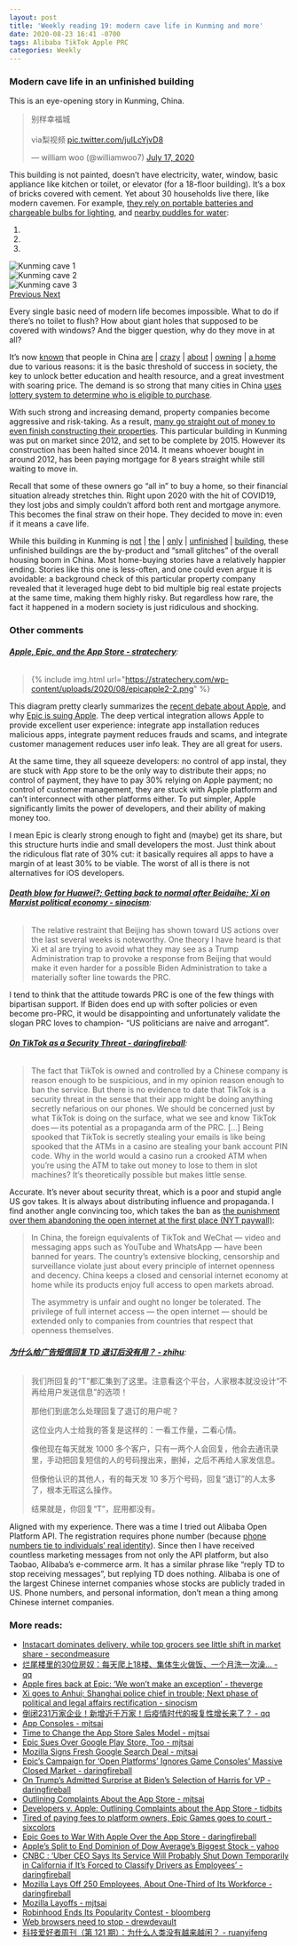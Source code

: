 ```yaml
---
layout: post
title: 'Weekly reading 19: modern cave life in Kunming and more'
date: 2020-08-23 16:41 -0700
tags: Alibaba TikTok Apple PRC
categories: Weekly
---
```

### Modern cave life in an unfinished building

This is an eye-opening story in Kunming, China.

<blockquote class="twitter-tweet" data-dnt="true"><p lang="zh" dir="ltr">别样幸福城<br><br>via梨视频 <a href="https://t.co/juILcYjvD8">pic.twitter.com/juILcYjvD8</a></p>&mdash; william woo (@williamwoo7) <a href="https://twitter.com/williamwoo7/status/1283995118643494912?ref_src=twsrc%5Etfw">July 17, 2020</a></blockquote> <script async src="https://platform.twitter.com/widgets.js" charset="utf-8"></script>

This building is not painted, doesn’t have electricity, water, window, basic appliance like kitchen or toilet, or elevator (for a 18-floor building). It’s a box of bricks covered with cement. Yet about 30 households live there, like modern cavemen. For example, [they rely on portable batteries and chargeable bulbs for lighting](https://mp.weixin.qq.com/s?__biz=MzAwNjE4OTY0OA==&mid=2648012604&idx=1&sn=35d36b0f49aa9813d756a6169499961c), and [nearby puddles for water](https://mp.weixin.qq.com/s?__biz=OTc0MDM4OTgx&mid=2706021861&idx=2&sn=3ff6efeb2a8d856014a8aafdc3f6d52c):

<div id="carouselKunmingCave" class="carousel slide" data-ride="carousel">
  <ol class="carousel-indicators">
    <li data-target="#carouselKunmingCave" data-slide-to="0" class="active"></li>
    <li data-target="#carouselKunmingCave" data-slide-to="1"></li>
    <li data-target="#carouselKunmingCave" data-slide-to="2"></li>
  </ol>
  <div class="carousel-inner">
    <div class="carousel-item active">
      <img src="{{ "/assets/img/kunmingCave/kunming_cave1.jpeg" | relative_url }}" class="d-block w-100" alt="Kunming cave 1">
    </div>
    <div class="carousel-item">
      <img src="{{ "/assets/img/kunmingCave/kunming_cave2.jpeg" | relative_url }}" class="d-block w-100" alt="Kunming cave 2">
    </div>
    <div class="carousel-item">
      <img src="{{ "/assets/img/kunmingCave/kunming_cave3.jpeg" | relative_url }}" class="d-block w-100" alt="Kunming cave 3">
    </div>
  </div>
  <a class="carousel-control-prev" href="#carouselKunmingCave" role="button" data-slide="prev">
    <span class="carousel-control-prev-icon" aria-hidden="true"></span>
    <span class="sr-only">Previous</span>
  </a>
  <a class="carousel-control-next" href="#carouselKunmingCave" role="button" data-slide="next">
    <span class="carousel-control-next-icon" aria-hidden="true"></span>
    <span class="sr-only">Next</span>
  </a>
</div>

Every single basic need of modern life becomes impossible. What to do if there’s no toilet to flush? How about giant holes that supposed to be covered with windows? And the bigger question, why do they move in at all?

It’s now [known](https://www.mingtiandi.com/real-estate/china-real-estate-research-policy/hangzhou-house-buying-zombies-break-down-doors-in-real-estate-frenzy/) that people in China [are](https://www.nytimes.com/2016/10/17/business/international/china-home-price-bubble.html) \| [crazy](https://www.wsj.com/articles/chinas-latest-property-bubble-more-perilous-than-last-one-1475860134) \| [about](https://www.theguardian.com/business/2016/nov/27/chinas-property-frenzy-and-surging-debt-raises-red-flag-for-economy) \| [owning](https://www.thehindubusinessline.com/opinion/columns/c-p-chandrasekhar/why-chinas-housing-market-is-in-a-frenzy/article9208342.ece#) \| [a home](https://www.wsj.com/articles/this-chinese-citys-property-market-is-out-of-control-1455082235) due to various reasons: it is the basic threshold of success in society, the key to unlock better education and health resource, and a great investment with soaring price. The demand is so strong that many cities in China [uses lottery system to determine who is eligible to purchase](https://www.chinadaily.com.cn/a/201806/04/WS5b147119a31001b82571de20.html).

With such strong and increasing demand, property companies become aggressive and risk-taking. As a result, [many go straight out of money to even finish constructing their properties](https://www.wsj.com/articles/theres-no-money-right-now-chinas-building-boom-runs-into-a-great-wall-of-debt-11551267002). This particular building in Kunming was put on market since 2012, and set to be complete by 2015. However its construction has been halted since 2014. It means whoever bought in around 2012, has been paying mortgage for 8 years straight while still waiting to move in.

Recall that some of these owners go “all in” to buy a home, so their financial situation already stretches thin. Right upon 2020 with the hit of COVID19, they lost jobs and simply couldn’t afford both rent and mortgage anymore. This becomes the final straw on their hope. They decided to move in: even if it means a cave life.

While this building in Kunming is [not](https://www.nytimes.com/video/business/100000003416351/chinas-construction-economy.html) \| [the](https://www.scmp.com/news/china/economy/article/2023647/how-chinas-unfinished-housing-projects-are-stopping-chinese-men) \| [only](https://new.qq.com/omn/20200327/20200327A0PFNK00.html) \| [unfinished](https://www.shobserver.com/news/detail?id=188095) \| [building](https://www.abc.net.au/news/2018-06-27/china-ghost-cities-show-growth-driven-by-debt/9912186), these unfinished buildings are the by-product and “small glitches” of the overall housing boom in China. Most home-buying stories have a relatively happier ending. Stories like this one is less-often, and one could even argue it is avoidable: a background check of this particular property company revealed that it leveraged huge debt to bid multiple big real estate projects at the same time, making them highly risky. But regardless how rare, the fact it happened in a modern society is just ridiculous and shocking.

### Other comments

###### __[Apple, Epic, and the App Store - stratechery](https://stratechery.com/2020/apple-epic-and-the-app-store/)__:

> {% include img.html url="https://stratechery.com/wp-content/uploads/2020/08/epicapple2-2.png" %}

This diagram pretty clearly summarizes the [recent debate about Apple](https://techcrunch.com/2020/08/09/apple-goes-to-war-with-the-gaming-industry/), and why [Epic is suing Apple](https://www.theverge.com/2020/8/13/21367963/epic-fortnite-legal-complaint-apple-ios-app-store-removal-injunctive-relief). The deep vertical integration allows Apple to provide excellent user experience: integrate app installation reduces malicious apps, integrate payment reduces frauds and scams, and integrate customer management reduces user info leak. They are all great for users.

At the same time, they all squeeze developers: no control of app instal, they are stuck with App store to be the only way to distribute their apps; no control of payment, they have to pay 30% relying on Apple payment; no control of customer management, they are stuck with Apple platform and can’t interconnect with other platforms either. To put simpler, Apple significantly limits the power of developers, and their ability of making money too.

I mean Epic is clearly strong enough to fight and (maybe) get its share, but this structure hurts indie and small developers the most. Just think about the ridiculous flat rate of 30% cut: it basically requires all apps to have a margin of at least 30% to be viable. The worst of all is there is not alternatives for iOS developers.

###### __[Death blow for Huawei?; Getting back to normal after Beidaihe; Xi on Marxist political economy - sinocism](https://sinocism.com/p/death-blow-for-huawei-getting-back)__:

> The relative restraint that Beijing has shown toward US actions over the last several weeks is noteworthy. One theory I have heard is that Xi et al are trying to avoid what they may see as a Trump Administration trap to provoke a response from Beijing that would make it even harder for a possible Biden Administration to take a materially softer line towards the PRC.

I tend to think that the attitude towards PRC is one of the few things with bipartisan support. If Biden does end up with softer policies or even become pro-PRC, it would be disappointing and unfortunately validate the slogan PRC loves to champion- “US politicians are naive and arrogant”.

###### __[On TikTok as a Security Threat - daringfireball](https://daringfireball.net/2020/08/on_tiktok_as_a_security_threat)__:

> The fact that TikTok is owned and controlled by a Chinese company is reason enough to be suspicious, and in my opinion reason enough to ban the service. But there is no evidence to date that TikTok is a security threat in the sense that their app might be doing anything secretly nefarious on our phones. We should be concerned just by what TikTok is doing on the surface, what we see and know TikTok does — its potential as a propaganda arm of the PRC.
> […]
> Being spooked that TikTok is secretly stealing your emails is like being spooked that the ATMs in a casino are stealing your bank account PIN code. Why in the world would a casino run a crooked ATM when you’re using the ATM to take out money to lose to them in slot machines? It’s theoretically possible but makes little sense.

Accurate. It’s never about security threat, which is a poor and stupid angle US gov takes. It is always about distributing influence and propaganda. I find another angle convincing too, which takes the ban as [the punishment over them abandoning the open internet at the first place (NYT paywall)](https://www.nytimes.com/2020/08/18/opinion/tiktok-wechat-ban-trump.html):

> In China, the foreign equivalents of TikTok and WeChat — video and messaging apps such as YouTube and WhatsApp — have been banned for years. The country’s extensive blocking, censorship and surveillance violate just about every principle of internet openness and decency. China keeps a closed and censorial internet economy at home while its products enjoy full access to open markets abroad.
>
> The asymmetry is unfair and ought no longer be tolerated. The privilege of full internet access — the open internet — should be extended only to companies from countries that respect that openness themselves.

###### __[为什么给广告短信回复 TD 退订后没有用？ - zhihu](https://daily.zhihu.com/story/9726870)__:

> 我们所回复的“T”都汇集到了这里。注意看这个平台，人家根本就没设计“不再给用户发送信息”的选项！
>
> 那他们到底怎么处理回复了退订的用户呢？
>
> 这位业内人士给我的答复是这样的：一看工作量，二看心情。
>
> 像他现在每天就发 1000 多个客户，只有一两个人会回复，他会去通讯录里，手动把回复短信的人的号码搜出来，删掉，之后不再给人家发信息。
>
> 但像他认识的其他人，有的每天发 10 多万个号码，回复“退订”的人太多了，根本无瑕这么操作。
>
> 结果就是，你回复“T”，屁用都没有。

Aligned with my experience. There was a time I tried out Alibaba Open Platform API. The registration requires phone number (because [phone numbers tie to individuals’ real identity](https://www.theguardian.com/world/2010/sep/01/china-mobile-phone-number-identity)). Since then I have received countless marketing messages from not only the API platform, but also Taobao, Alibaba’s e-commerce arm. It has a similar phrase like “reply TD to stop receiving messages”, but replying TD does nothing. Alibaba is one of the largest Chinese internet companies whose stocks are publicly traded in US. Phone numbers, and personal information, don’t mean a thing among Chinese internet companies.

### More reads:
- [Instacart dominates delivery, while top grocers see little shift in market share - secondmeasure](https://secondmeasure.com/datapoints/grocery-spending-delivery-trends/)
- [烂尾楼里的30位房奴：每天爬上18楼、集体生火做饭、一个月洗一次澡... - qq](https://mp.weixin.qq.com/s?__biz=MzAwNjE4OTY0OA==&mid=2648012604&idx=1&sn=35d36b0f49aa9813d756a6169499961c)
- [Apple fires back at Epic: ‘We won’t make an exception’ - theverge](https://www.theverge.com/2020/8/17/21373108/apple-response-epic-app-store-fortnite-lawsuit)
- [Xi goes to Anhui; Shanghai police chief in trouble; Next phase of political and legal affairs rectification - sinocism](https://sinocism.com/p/xi-goes-to-anhui-shanghai-police)
- [倒闭231万家企业！新增近千万家！后疫情时代的报复性增长来了？ - qq](https://mp.weixin.qq.com/s?__biz=MjM5NzE0MjkzMg==&mid=2652120295&idx=1&sn=ccb0853fa307b9afb3ee765a54c5cc92&chksm=bd3e0c1c8a49850a7de1c82da979105031e80bc15cc21ff249674f3c7b23ed74be99bce92329#rd)
- [App Consoles - mjtsai](https://mjtsai.com/blog/2020/08/18/app-consoles/)
- [Time to Change the App Store Sales Model - mjtsai](https://mjtsai.com/blog/2020/08/18/time-to-change-the-app-store-sales-model/)
- [Epic Sues Over Google Play Store, Too - mjtsai](https://mjtsai.com/blog/2020/08/17/epic-sues-over-google-play-store-too/)
- [Mozilla Signs Fresh Google Search Deal - mjtsai](https://mjtsai.com/blog/2020/08/17/mozilla-signs-fresh-google-search-deal/)
- [Epic’s Campaign for ‘Open Platforms’ Ignores Game Consoles’ Massive Closed Market - daringfireball](https://daringfireball.net/linked/2020/08/14/orland-epic-game-consoles)
- [On Trump’s Admitted Surprise at Biden’s Selection of Harris for VP - daringfireball](https://daringfireball.net/linked/2020/08/14/on-bidens-selection)
- [Outlining Complaints About the App Store - mjtsai](https://mjtsai.com/blog/2020/08/14/outlining-complaints-about-the-app-store/)
- [Developers v. Apple: Outlining Complaints about the App Store - tidbits](https://tidbits.com/2020/08/13/developers-v-apple-outlining-complaints-about-the-app-store/)
- [Tired of paying fees to platform owners, Epic Games goes to court - sixcolors](https://sixcolors.com/link/2020/08/tired-of-paying-fees-to-platform-owners-epic-games-goes-to-court/)
- [Epic Goes to War With Apple Over the App Store - daringfireball](https://daringfireball.net/2020/08/epic_app_store_war)
- [Apple’s Split to End Dominion of Dow Average’s Biggest Stock - yahoo](https://finance.yahoo.com/news/apple-split-end-dominance-dow-162640366.html)
- [CNBC : ‘Uber CEO Says Its Service Will Probably Shut Down Temporarily in California if It’s Forced to Classify Drivers as Employees’ - daringfireball](https://daringfireball.net/linked/2020/08/13/uber-california)
- [Mozilla Lays Off 250 Employees, About One-Third of Its Workforce - daringfireball](https://daringfireball.net/linked/2020/08/11/mozilla-layoffs)
- [Mozilla Layoffs - mjtsai](https://mjtsai.com/blog/2020/08/11/mozilla-layoffs/)
- [Robinhood Ends Its Popularity Contest - bloomberg](https://www.bloomberg.com/opinion/articles/2020-08-10/robinhood-ends-its-popularity-contest)
- [Web browsers need to stop - drewdevault](https://drewdevault.com/2020/08/13/Web-browsers-need-to-stop.html)
- [科技爱好者周刊（第 121 期）：为什么人类没有越来越闲？ - ruanyifeng](http://www.ruanyifeng.com/blog/2020/08/weekly-issue-121.html)
